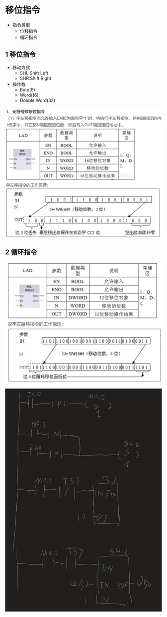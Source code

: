 # 移位指令

- 指令类型
  - 位移指令
  - 循环指令





## 1 移位指令

- 移动方式
  - SHL:Shift Left
  - SHR:Shift Right
- 操作数
  - Byte(8)
  - Word(16)
  - Double Word(32)


![alt text](image.png)


## 2 循环指令


![alt text](image-1.png)


![alt text](image-2.png)